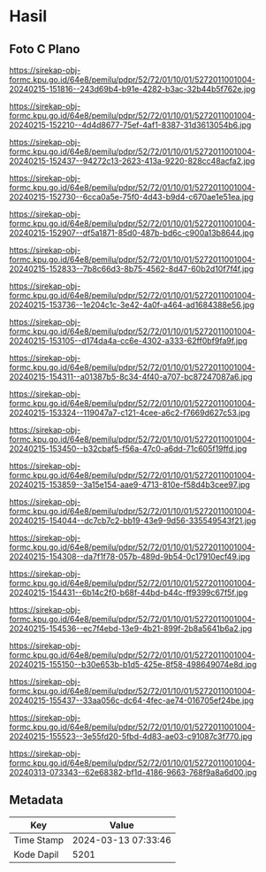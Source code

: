 # Hasil

## Foto C Plano

https://sirekap-obj-formc.kpu.go.id/64e8/pemilu/pdpr/52/72/01/10/01/5272011001004-20240215-151816--243d69b4-b91e-4282-b3ac-32b44b5f762e.jpg

https://sirekap-obj-formc.kpu.go.id/64e8/pemilu/pdpr/52/72/01/10/01/5272011001004-20240215-152210--4d4d8677-75ef-4af1-8387-31d3613054b6.jpg

https://sirekap-obj-formc.kpu.go.id/64e8/pemilu/pdpr/52/72/01/10/01/5272011001004-20240215-152437--94272c13-2623-413a-9220-828cc48acfa2.jpg

https://sirekap-obj-formc.kpu.go.id/64e8/pemilu/pdpr/52/72/01/10/01/5272011001004-20240215-152730--6cca0a5e-75f0-4d43-b9d4-c670ae1e51ea.jpg

https://sirekap-obj-formc.kpu.go.id/64e8/pemilu/pdpr/52/72/01/10/01/5272011001004-20240215-152907--df5a1871-85d0-487b-bd6c-c900a13b8644.jpg

https://sirekap-obj-formc.kpu.go.id/64e8/pemilu/pdpr/52/72/01/10/01/5272011001004-20240215-152833--7b8c66d3-8b75-4562-8d47-60b2d10f7f4f.jpg

https://sirekap-obj-formc.kpu.go.id/64e8/pemilu/pdpr/52/72/01/10/01/5272011001004-20240215-153736--1e204c1c-3e42-4a0f-a464-ad1684388e56.jpg

https://sirekap-obj-formc.kpu.go.id/64e8/pemilu/pdpr/52/72/01/10/01/5272011001004-20240215-153105--d174da4a-cc6e-4302-a333-62ff0bf9fa9f.jpg

https://sirekap-obj-formc.kpu.go.id/64e8/pemilu/pdpr/52/72/01/10/01/5272011001004-20240215-154311--a01387b5-8c34-4f40-a707-bc87247087a6.jpg

https://sirekap-obj-formc.kpu.go.id/64e8/pemilu/pdpr/52/72/01/10/01/5272011001004-20240215-153324--119047a7-c121-4cee-a6c2-f7669d627c53.jpg

https://sirekap-obj-formc.kpu.go.id/64e8/pemilu/pdpr/52/72/01/10/01/5272011001004-20240215-153450--b32cbaf5-f56a-47c0-a6dd-71c605f19ffd.jpg

https://sirekap-obj-formc.kpu.go.id/64e8/pemilu/pdpr/52/72/01/10/01/5272011001004-20240215-153859--3a15e154-aae9-4713-810e-f58d4b3cee97.jpg

https://sirekap-obj-formc.kpu.go.id/64e8/pemilu/pdpr/52/72/01/10/01/5272011001004-20240215-154044--dc7cb7c2-bb19-43e9-9d56-335549543f21.jpg

https://sirekap-obj-formc.kpu.go.id/64e8/pemilu/pdpr/52/72/01/10/01/5272011001004-20240215-154308--da7f1f78-057b-489d-9b54-0c17910ecf49.jpg

https://sirekap-obj-formc.kpu.go.id/64e8/pemilu/pdpr/52/72/01/10/01/5272011001004-20240215-154431--6b14c2f0-b68f-44bd-b44c-ff9399c67f5f.jpg

https://sirekap-obj-formc.kpu.go.id/64e8/pemilu/pdpr/52/72/01/10/01/5272011001004-20240215-154536--ec7f4ebd-13e9-4b21-899f-2b8a5641b6a2.jpg

https://sirekap-obj-formc.kpu.go.id/64e8/pemilu/pdpr/52/72/01/10/01/5272011001004-20240215-155150--b30e653b-b1d5-425e-8f58-498649074e8d.jpg

https://sirekap-obj-formc.kpu.go.id/64e8/pemilu/pdpr/52/72/01/10/01/5272011001004-20240215-155437--33aa056c-dc64-4fec-ae74-016705ef24be.jpg

https://sirekap-obj-formc.kpu.go.id/64e8/pemilu/pdpr/52/72/01/10/01/5272011001004-20240215-155523--3e55fd20-5fbd-4d83-ae03-c91087c3f770.jpg

https://sirekap-obj-formc.kpu.go.id/64e8/pemilu/pdpr/52/72/01/10/01/5272011001004-20240313-073343--62e68382-bf1d-4186-9663-768f9a8a6d00.jpg


## Metadata

| Key        | Value               |
| ---------- | ------------------- |
| Time Stamp | 2024-03-13 07:33:46 |
| Kode Dapil | 5201                |



